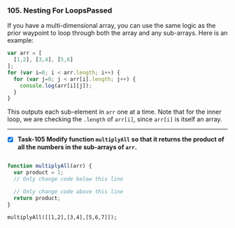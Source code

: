 ### 105. Nesting For LoopsPassed
If you have a multi-dimensional array, you can use the same logic as the prior waypoint to loop through both the array and any sub-arrays. Here is an example:
```js
var arr = [
  [1,2], [3,4], [5,6]
];
for (var i=0; i < arr.length; i++) {
  for (var j=0; j < arr[i].length; j++) {
    console.log(arr[i][j]);
  }
}
```
This outputs each sub-element in `arr` one at a time. Note that for the inner loop, we are checking the `.length` of `arr[i]`, since `arr[i]` is itself an array.
*************************************************
- [x] **Task-105 Modify function `multiplyAll` so that it returns the product of all the numbers in the sub-arrays of `arr`.**

```js

function multiplyAll(arr) {
  var product = 1;
  // Only change code below this line

  // Only change code above this line
  return product;
}
```
```multiplyAll([[1,2],[3,4],[5,6,7]]);```